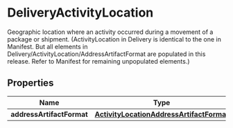 

# DeliveryActivityLocation

Geographic location where an activity occurred during a movement of a package or shipment. (ActivityLocation in Delivery is identical to the one in Manifest. But all elements in Delivery/ActivityLocation/AddressArtifactFormat are populated in this release. Refer to Manifest for remaining unpopulated elements.)

## Properties

| Name | Type | Description | Notes |
|------------ | ------------- | ------------- | -------------|
|**addressArtifactFormat** | [**ActivityLocationAddressArtifactFormat**](ActivityLocationAddressArtifactFormat.md) |  |  |



